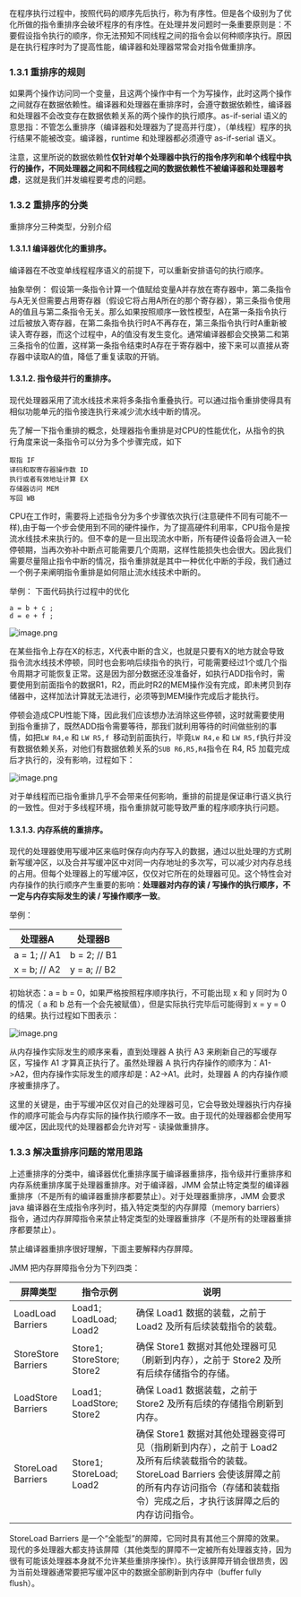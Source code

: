 在程序执行过程中，按照代码的顺序先后执行，称为有序性。但是各个级别为了优化所做的指令重排序会破坏程序的有序性。在处理并发问题时一条重要原则是：不要假设指令执行的顺序，你无法预知不同线程之间的指令会以何种顺序执行。原因是在执行程序时为了提高性能，编译器和处理器常常会对指令做重排序。

### 1.3.1 重排序的规则

如果两个操作访问同一个变量，且这两个操作中有一个为写操作，此时这两个操作之间就存在数据依赖性。编译器和处理器在重排序时，会遵守数据依赖性，编译器和处理器不会改变存在数据依赖关系的两个操作的执行顺序。as-if-serial 语义的意思指：不管怎么重排序（编译器和处理器为了提高并行度），（单线程）程序的执行结果不能被改变。编译器，runtime 和处理器都必须遵守 as-if-serial 语义。

注意，这里所说的数据依赖性**仅针对单个处理器中执行的指令序列和单个线程中执行的操作，不同处理器之间和不同线程之间的数据依赖性不被编译器和处理器考虑**，这就是我们并发编程要考虑的问题。

### 1.3.2 重排序的分类

重排序分三种类型，分别介绍

#### 1.3.1.1 编译器优化的重排序。

编译器在不改变单线程程序语义的前提下，可以重新安排语句的执行顺序。

抽象举例：
假设第一条指令计算一个值赋给变量A并存放在寄存器中，第二条指令与A无关但需要占用寄存器（假设它将占用A所在的那个寄存器），第三条指令使用A的值且与第二条指令无关。那么如果按照顺序一致性模型，A在第一条指令执行过后被放入寄存器，在第二条指令执行时A不再存在，第三条指令执行时A重新被读入寄存器，而这个过程中，A的值没有发生变化。通常编译器都会交换第二和第三条指令的位置，这样第一条指令结束时A存在于寄存器中，接下来可以直接从寄存器中读取A的值，降低了重复读取的开销。

#### 1.3.1.2. 指令级并行的重排序。

现代处理器采用了流水线技术来将多条指令重叠执行。可以通过指令重排使得具有相似功能单元的指令接连执行来减少流水线中断的情况。

先了解一下指令重排的概念，处理器指令重排是对CPU的性能优化，从指令的执行角度来说一条指令可以分为多个步骤完成，如下

```
取指 IF
译码和取寄存器操作数 ID
执行或者有效地址计算 EX
存储器访问 MEM
写回 WB
```

CPU在工作时，需要将上述指令分为多个步骤依次执行(注意硬件不同有可能不一样),由于每一个步会使用到不同的硬件操作，为了提高硬件利用率，CPU指令是按流水线技术来执行的。但不幸的是一旦出现流水中断，所有硬件设备将会进入一轮停顿期，当再次弥补中断点可能需要几个周期，这样性能损失也会很大。因此我们需要尽量阻止指令中断的情况，指令重排就是其中一种优化中断的手段，我们通过一个例子来阐明指令重排是如何阻止流水线技术中断的。

举例：
下面代码执行过程中的优化

```
a = b + c ;
d = e + f ;
```

![image.png](https://upload-images.jianshu.io/upload_images/9341275-d61cf91a31809322.png?imageMogr2/auto-orient/strip%7CimageView2/2/w/1240)

在某些指令上存在X的标志，X代表中断的含义，也就是只要有X的地方就会导致指令流水线技术停顿，同时也会影响后续指令的执行，可能需要经过1个或几个指令周期才可能恢复正常。这是因为部分数据还没准备好，如执行ADD指令时，需要使用到前面指令的数据R1，R2，而此时R2的MEM操作没有完成，即未拷贝到存储器中，这样加法计算就无法进行，必须等到MEM操作完成后才能执行。

停顿会造成CPU性能下降，因此我们应该想办法消除这些停顿，这时就需要使用到指令重排了，既然ADD指令需要等待，那我们就利用等待的时间做些别的事情，如把`LW R4,e` 和 `LW R5,f `移动到前面执行，毕竟`LW R4,e` 和 `LW R5,f`执行并没有数据依赖关系，对他们有数据依赖关系的`SUB R6,R5,R4`指令在 R4, R5 加载完成后才执行的，没有影响，过程如下：

![image.png](https://upload-images.jianshu.io/upload_images/9341275-5a0904a14e23714f.png?imageMogr2/auto-orient/strip%7CimageView2/2/w/1240)

对于单线程而已指令重排几乎不会带来任何影响，重排的前提是保证串行语义执行的一致性。但对于多线程环境，指令重排就可能导致严重的程序顺序执行问题。

#### 1.3.1.3. 内存系统的重排序。

现代的处理器使用写缓冲区来临时保存向内存写入的数据，通过以批处理的方式刷新写缓冲区，以及合并写缓冲区中对同一内存地址的多次写，可以减少对内存总线的占用。但每个处理器上的写缓冲区，仅仅对它所在的处理器可见。这个特性会对内存操作的执行顺序产生重要的影响：**处理器对内存的读 / 写操作的执行顺序，不一定与内存实际发生的读 / 写操作顺序一致**。

举例：

| 处理器A       | 处理器B       |
| ------------- | ------------- |
| a = 1;  // A1 | b = 2;  // B1 |
| x = b;  // A2 | y = a;  // B2 |

初始状态：a = b = 0，如果严格按照程序顺序执行，不可能出现 x 和 y 同时为 0 的情况（ a 和 b 总有一个会先被赋值），但是实际执行完毕后可能得到 x = y = 0 的结果。执行过程如下图表示：

![image.png](https://upload-images.jianshu.io/upload_images/9341275-59f357e8a31f170c.png?imageMogr2/auto-orient/strip%7CimageView2/2/w/1240)

从内存操作实际发生的顺序来看，直到处理器 A 执行 A3 来刷新自己的写缓存区，写操作 A1 才算真正执行了。虽然处理器 A 执行内存操作的顺序为：A1->A2，但内存操作实际发生的顺序却是：A2->A1。此时，处理器 A 的内存操作顺序被重排序了。

这里的关键是，由于写缓冲区仅对自己的处理器可见，它会导致处理器执行内存操作的顺序可能会与内存实际的操作执行顺序不一致。由于现代的处理器都会使用写缓冲区，因此现代的处理器都会允许对写 - 读操做重排序。

### 1.3.3 解决重排序问题的常用思路

上述重排序的分类中，编译器优化重排序属于编译器重排序，指令级并行重排序和内存系统重排序属于处理器重排序。对于编译器，JMM 会禁止特定类型的编译器重排序（不是所有的编译器重排序都要禁止）。对于处理器重排序，JMM 会要求 java 编译器在生成指令序列时，插入特定类型的内存屏障（memory barriers）指令，通过内存屏障指令来禁止特定类型的处理器重排序（不是所有的处理器重排序都要禁止）。

禁止编译器重排序很好理解，下面主要解释内存屏障。

JMM 把内存屏障指令分为下列四类：

| 屏障类型            | 指令示例                   | 说明                                                         |
| ------------------- | -------------------------- | ------------------------------------------------------------ |
| LoadLoad Barriers   | Load1; LoadLoad; Load2     | 确保 Load1 数据的装载，之前于 Load2 及所有后续装载指令的装载。 |
| StoreStore Barriers | Store1; StoreStore; Store2 | 确保 Store1 数据对其他处理器可见（刷新到内存），之前于 Store2 及所有后续存储指令的存储。 |
| LoadStore Barriers  | Load1; LoadStore; Store2   | 确保 Load1 数据装载，之前于 Store2 及所有后续的存储指令刷新到内存。 |
| StoreLoad Barriers  | Store1; StoreLoad; Load2   | 确保 Store1 数据对其他处理器变得可见（指刷新到内存），之前于 Load2 及所有后续装载指令的装载。StoreLoad Barriers 会使该屏障之前的所有内存访问指令（存储和装载指令）完成之后，才执行该屏障之后的内存访问指令。 |

StoreLoad Barriers 是一个“全能型”的屏障，它同时具有其他三个屏障的效果。现代的多处理器大都支持该屏障（其他类型的屏障不一定被所有处理器支持，因为很有可能该处理器本身就不允许某些重排序操作）。执行该屏障开销会很昂贵，因为当前处理器通常要把写缓冲区中的数据全部刷新到内存中（buffer fully flush）。